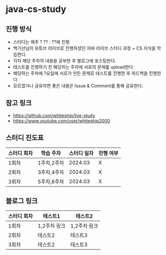 # java-cs-study


진행 방식 
-----------------------
- 스터디는 매주 ? ?? : ??에 진행
- 백기선님이 유튜브 라이브로 진행하셨던 자바 라이브 스터디 과정 + CS 지식을 학습한다.
- 각자 해당 주차의 내용을 공부한 후 블로그에 포스팅한다.
- 테스트를 진행하기 전 해당하는 주차에 서로의 문제를 upload한다.
- 해당하는 주차에 ?요일에 서로가 만든 문제로 테스트를 진행한 후 피드백을 진행한다.
- 모르겠거나 공유하면 좋은 내용은 Issue & Comment를 통해 공유한다.

참고 링크
---
- https://github.com/whiteship/live-study
- https://www.youtube.com/user/whiteship2000


스터디 진도표
---
|스터디 회차|학습 주차|스터디 일자|진행 여부|
|------|---|---|---|
|1회차|1주차,2주차|2024.03|X|
|2회차|3주차,4주차|2024.03|X|
|3회차|5주차,6주차|2024.03|X|

블로그 링크
---
|스터디 회차|테스트1|테스트2|
|------|---|---|
|1회차|1,2주차 링크|1,2주차 링크|
|2회차|테스트2|테스트3|
|3회차|테스트2|테스트3|

